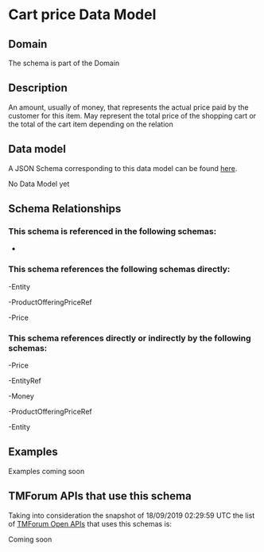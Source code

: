 # Cart price Data Model

## Domain

The  schema is part of the  Domain

## Description

An amount, usually of money, that represents the actual price paid by the customer for this item. May represent the total price of the shopping cart or the total of the cart item depending on the relation

## Data model

A JSON Schema corresponding to this data model can be found
[here](https://github.com/tmforum-rand/schemas/blob/master/Customer/CartPrice.schema.json).

No Data Model yet

## Schema Relationships

### This schema is referenced in the following schemas:

-

### This schema references the following schemas directly:

-Entity

-ProductOfferingPriceRef

-Price

### This schema references directly or indirectly by the following schemas:

-Price

-EntityRef

-Money

-ProductOfferingPriceRef

-Entity



## Examples

Examples coming soon

## TMForum APIs that use this schema

Taking into consideration the snapshot of 18/09/2019 02:29:59 UTC the list of [TMForum Open APIs](https://www.tmforum.org/open-apis/) that uses this schemas is:

Coming soon